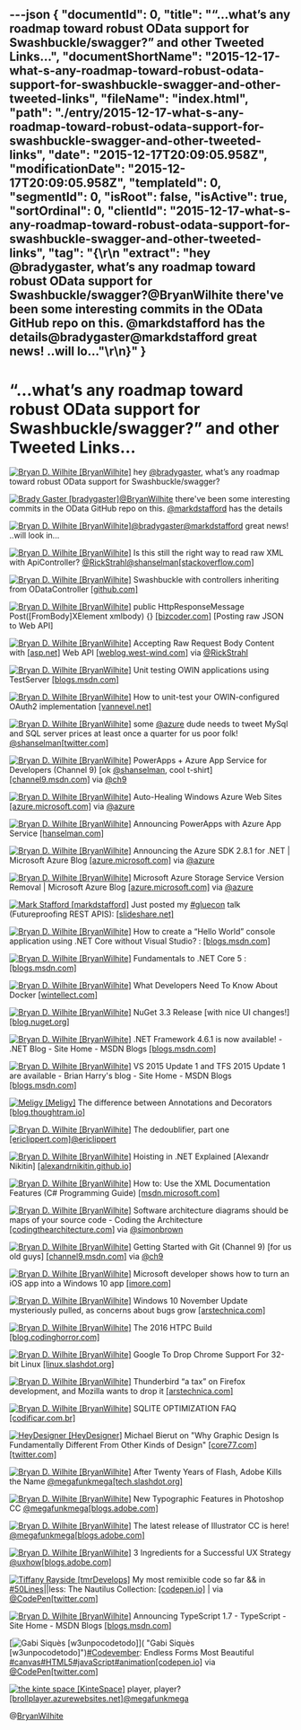 ---json
{
  "documentId": 0,
  "title": "“…what’s any roadmap toward robust OData support for Swashbuckle/swagger?” and other Tweeted Links…",
  "documentShortName": "2015-12-17-what-s-any-roadmap-toward-robust-odata-support-for-swashbuckle-swagger-and-other-tweeted-links",
  "fileName": "index.html",
  "path": "./entry/2015-12-17-what-s-any-roadmap-toward-robust-odata-support-for-swashbuckle-swagger-and-other-tweeted-links",
  "date": "2015-12-17T20:09:05.958Z",
  "modificationDate": "2015-12-17T20:09:05.958Z",
  "templateId": 0,
  "segmentId": 0,
  "isRoot": false,
  "isActive": true,
  "sortOrdinal": 0,
  "clientId": "2015-12-17-what-s-any-roadmap-toward-robust-odata-support-for-swashbuckle-swagger-and-other-tweeted-links",
  "tag": "{\r\n  \"extract\": \"hey @bradygaster, what’s any roadmap toward robust OData support for Swashbuckle/swagger?@BryanWilhite there've been some interesting commits in the OData GitHub repo on this. @markdstafford has the details@bradygaster@markdstafford great news! ..will lo...\"\r\n}"
}
---

# “…what’s any roadmap toward robust OData support for Swashbuckle/swagger?” and other Tweeted Links…

[<img alt="Bryan D. Wilhite [BryanWilhite]" src="https://songhay.blob.core.windows.net/shared-social-twitter/BryanWilhite.jpeg">](http://t.co/UNdqV0Z1zz "Bryan D. Wilhite [BryanWilhite]") hey [@bradygaster](http://twitter.com/bradygaster), what’s any roadmap toward robust OData support for Swashbuckle/swagger?

[<img alt="Brady Gaster [bradygaster]" src="https://songhay.blob.core.windows.net/shared-social-twitter/bradygaster.jpeg">](http://t.co/AilPSzviyj "Brady Gaster [bradygaster]")[@BryanWilhite](http://twitter.com/BryanWilhite) there've been some interesting commits in the OData GitHub repo on this. [@markdstafford](http://twitter.com/markdstafford) has the details

[<img alt="Bryan D. Wilhite [BryanWilhite]" src="https://songhay.blob.core.windows.net/shared-social-twitter/BryanWilhite.jpeg">](http://t.co/UNdqV0Z1zz "Bryan D. Wilhite [BryanWilhite]")[@bradygaster](http://twitter.com/bradygaster)[@markdstafford](http://twitter.com/markdstafford) great news! ..will look in...

[<img alt="Bryan D. Wilhite [BryanWilhite]" src="https://songhay.blob.core.windows.net/shared-social-twitter/BryanWilhite.jpeg">](http://t.co/UNdqV0Z1zz "Bryan D. Wilhite [BryanWilhite]") Is this still the right way to read raw XML with ApiController? [@RickStrahl](http://twitter.com/RickStrahl)[@shanselman](http://twitter.com/shanselman)[[stackoverflow.com]](http://stackoverflow.com/questions/34010328/is-this-still-the-right-way-to-read-raw-xml-with-apicontroller?stw=2)

[<img alt="Bryan D. Wilhite [BryanWilhite]" src="https://songhay.blob.core.windows.net/shared-social-twitter/BryanWilhite.jpeg">](http://t.co/UNdqV0Z1zz "Bryan D. Wilhite [BryanWilhite]") Swashbuckle with controllers inheriting from ODataController [[github.com]](https://github.com/domaindrivendev/Swashbuckle/issues/149)

[<img alt="Bryan D. Wilhite [BryanWilhite]" src="https://songhay.blob.core.windows.net/shared-social-twitter/BryanWilhite.jpeg">](http://t.co/UNdqV0Z1zz "Bryan D. Wilhite [BryanWilhite]") public HttpResponseMessage Post([FromBody]XElement xmlbody) {} [[bizcoder.com]](http://bizcoder.com/posting-raw-json-to-web-api) [Posting raw JSON to Web API]

[<img alt="Bryan D. Wilhite [BryanWilhite]" src="https://songhay.blob.core.windows.net/shared-social-twitter/BryanWilhite.jpeg">](http://t.co/UNdqV0Z1zz "Bryan D. Wilhite [BryanWilhite]") Accepting Raw Request Body Content with [[asp.net]](http://www.asp.net/) Web API [[weblog.west-wind.com]](http://weblog.west-wind.com/posts/2013/Dec/13/Accepting-Raw-Request-Body-Content-with-ASPNET-Web-API) via [@RickStrahl](http://twitter.com/RickStrahl)

[<img alt="Bryan D. Wilhite [BryanWilhite]" src="https://songhay.blob.core.windows.net/shared-social-twitter/BryanWilhite.jpeg">](http://t.co/UNdqV0Z1zz "Bryan D. Wilhite [BryanWilhite]") Unit testing OWIN applications using TestServer [[blogs.msdn.com]](http://blogs.msdn.com/b/webdev/archive/2013/11/26/unit-testing-owin-applications-using-testserver.aspx)

[<img alt="Bryan D. Wilhite [BryanWilhite]" src="https://songhay.blob.core.windows.net/shared-social-twitter/BryanWilhite.jpeg">](http://t.co/UNdqV0Z1zz "Bryan D. Wilhite [BryanWilhite]") How to unit-test your OWIN-configured OAuth2 implementation [[vannevel.net]](http://www.vannevel.net/2015/03/21/how-to-unit-test-your-owin-configured-oauth2-implementation/)

[<img alt="Bryan D. Wilhite [BryanWilhite]" src="https://songhay.blob.core.windows.net/shared-social-twitter/BryanWilhite.jpeg">](http://t.co/UNdqV0Z1zz "Bryan D. Wilhite [BryanWilhite]") some [@azure](http://twitter.com/azure) dude needs to tweet MySql and SQL server prices at least once a quarter for us poor folk! [@shanselman](http://twitter.com/shanselman)[[twitter.com]](https://twitter.com/BryanWilhite/status/672129036231970817/photo/1)

[<img alt="Bryan D. Wilhite [BryanWilhite]" src="https://songhay.blob.core.windows.net/shared-social-twitter/BryanWilhite.jpeg">](http://t.co/UNdqV0Z1zz "Bryan D. Wilhite [BryanWilhite]") PowerApps + Azure App Service for Developers (Channel 9) [ok [@shanselman](http://twitter.com/shanselman), cool t-shirt] [[channel9.msdn.com]](https://channel9.msdn.com/Events/Microsoft-Azure/PowerApps/PowerApps-and-Azure-App-Service-for-Developers) via [@ch9](http://twitter.com/ch9)

[<img alt="Bryan D. Wilhite [BryanWilhite]" src="https://songhay.blob.core.windows.net/shared-social-twitter/BryanWilhite.jpeg">](http://t.co/UNdqV0Z1zz "Bryan D. Wilhite [BryanWilhite]") Auto-Healing Windows Azure Web Sites [[azure.microsoft.com]](https://azure.microsoft.com/en-us/blog/auto-healing-windows-azure-web-sites/) via [@azure](http://twitter.com/azure)

[<img alt="Bryan D. Wilhite [BryanWilhite]" src="https://songhay.blob.core.windows.net/shared-social-twitter/BryanWilhite.jpeg">](http://t.co/UNdqV0Z1zz "Bryan D. Wilhite [BryanWilhite]") Announcing PowerApps with Azure App Service [[hanselman.com]](http://www.hanselman.com/blog/AnnouncingPowerAppsWithAzureAppService.aspx)

[<img alt="Bryan D. Wilhite [BryanWilhite]" src="https://songhay.blob.core.windows.net/shared-social-twitter/BryanWilhite.jpeg">](http://t.co/UNdqV0Z1zz "Bryan D. Wilhite [BryanWilhite]") Announcing the Azure SDK 2.8.1 for .NET | Microsoft Azure Blog [[azure.microsoft.com]](https://azure.microsoft.com/en-us/blog/announcing-azure-sdk-2-8-1-for-net/) via [@azure](http://twitter.com/azure)

[<img alt="Bryan D. Wilhite [BryanWilhite]" src="https://songhay.blob.core.windows.net/shared-social-twitter/BryanWilhite.jpeg">](http://t.co/UNdqV0Z1zz "Bryan D. Wilhite [BryanWilhite]") Microsoft Azure Storage Service Version Removal | Microsoft Azure Blog [[azure.microsoft.com]](https://azure.microsoft.com/en-us/blog/microsoft-azure-storage-service-version-removal/) via [@azure](http://twitter.com/azure)

[<img alt="Mark Stafford [markdstafford]" src="https://songhay.blob.core.windows.net/shared-social-twitter/markdstafford.jpg">](http://t.co/gw4EbtqRpS "Mark Stafford [markdstafford]") Just posted my [#gluecon](http://search.twitter.com/search?q=%23gluecon) talk (Futureproofing REST APIS): [[slideshare.net]](http://www.slideshare.net/markdstafford/futureproofing-rest-apis)

[<img alt="Bryan D. Wilhite [BryanWilhite]" src="https://songhay.blob.core.windows.net/shared-social-twitter/BryanWilhite.jpeg">](http://t.co/UNdqV0Z1zz "Bryan D. Wilhite [BryanWilhite]") How to create a “Hello World” console application using .NET Core without Visual Studio? : [[blogs.msdn.com]](http://blogs.msdn.com/b/manjug/archive/2015/11/28/how-to-create-a-hello-world-console-application-using-net-core-without-visual-studio.aspx)

[<img alt="Bryan D. Wilhite [BryanWilhite]" src="https://songhay.blob.core.windows.net/shared-social-twitter/BryanWilhite.jpeg">](http://t.co/UNdqV0Z1zz "Bryan D. Wilhite [BryanWilhite]") Fundamentals to .NET Core 5 : [[blogs.msdn.com]](http://blogs.msdn.com/b/manjug/archive/2015/11/28/fundamentals-to-net-core-5.aspx)

[<img alt="Bryan D. Wilhite [BryanWilhite]" src="https://songhay.blob.core.windows.net/shared-social-twitter/BryanWilhite.jpeg">](http://t.co/UNdqV0Z1zz "Bryan D. Wilhite [BryanWilhite]") What Developers Need To Know About Docker [[wintellect.com]](http://www.wintellect.com/devcenter/paulballard/what-developers-need-to-know-about-docker)

[<img alt="Bryan D. Wilhite [BryanWilhite]" src="https://songhay.blob.core.windows.net/shared-social-twitter/BryanWilhite.jpeg">](http://t.co/UNdqV0Z1zz "Bryan D. Wilhite [BryanWilhite]") NuGet 3.3 Release [with nice UI changes!] [[blog.nuget.org]](http://blog.nuget.org/20151118/nuget-3.3.html)

[<img alt="Bryan D. Wilhite [BryanWilhite]" src="https://songhay.blob.core.windows.net/shared-social-twitter/BryanWilhite.jpeg">](http://t.co/UNdqV0Z1zz "Bryan D. Wilhite [BryanWilhite]") .NET Framework 4.6.1 is now available! - .NET Blog - Site Home - MSDN Blogs [[blogs.msdn.com]](http://blogs.msdn.com/b/dotnet/archive/2015/11/30/net-framework-4-6-1-is-now-available.aspx)

[<img alt="Bryan D. Wilhite [BryanWilhite]" src="https://songhay.blob.core.windows.net/shared-social-twitter/BryanWilhite.jpeg">](http://t.co/UNdqV0Z1zz "Bryan D. Wilhite [BryanWilhite]") VS 2015 Update 1 and TFS 2015 Update 1 are available - Brian Harry's blog - Site Home - MSDN Blogs [[blogs.msdn.com]](http://blogs.msdn.com/b/bharry/archive/2015/11/30/vs-2015-update-1-and-tfs-2015-update-1-are-available.aspx)

[<img alt="Meligy [Meligy]" src="https://songhay.blob.core.windows.net/shared-social-twitter/Meligy.jpeg">](https://t.co/AYE76iAENj "Meligy [Meligy]") The difference between Annotations and Decorators [[blog.thoughtram.io]](http://blog.thoughtram.io/angular/2015/05/03/the-difference-between-annotations-and-decorators.html)

[<img alt="Bryan D. Wilhite [BryanWilhite]" src="https://songhay.blob.core.windows.net/shared-social-twitter/BryanWilhite.jpeg">](http://t.co/UNdqV0Z1zz "Bryan D. Wilhite [BryanWilhite]") The dedoublifier, part one [[ericlippert.com]](http://ericlippert.com/2015/11/30/the-dedoublifier-part-one/)[@ericlippert](http://twitter.com/ericlippert)

[<img alt="Bryan D. Wilhite [BryanWilhite]" src="https://songhay.blob.core.windows.net/shared-social-twitter/BryanWilhite.jpeg">](http://t.co/UNdqV0Z1zz "Bryan D. Wilhite [BryanWilhite]") Hoisting in .NET Explained [Alexandr Nikitin] [[alexandrnikitin.github.io]](https://alexandrnikitin.github.io/blog/hoisting-in-net-explained/)

[<img alt="Bryan D. Wilhite [BryanWilhite]" src="https://songhay.blob.core.windows.net/shared-social-twitter/BryanWilhite.jpeg">](http://t.co/UNdqV0Z1zz "Bryan D. Wilhite [BryanWilhite]") How to: Use the XML Documentation Features (C# Programming Guide) [[msdn.microsoft.com]](https://msdn.microsoft.com/en-us/library/z04awywx.aspx)

[<img alt="Bryan D. Wilhite [BryanWilhite]" src="https://songhay.blob.core.windows.net/shared-social-twitter/BryanWilhite.jpeg">](http://t.co/UNdqV0Z1zz "Bryan D. Wilhite [BryanWilhite]") Software architecture diagrams should be maps of your source code - Coding the Architecture [[codingthearchitecture.com]](http://www.codingthearchitecture.com/2015/11/25/software_architecture_diagrams_should_be_maps_of_your_source_code.html) via [@simonbrown](http://twitter.com/simonbrown)

[<img alt="Bryan D. Wilhite [BryanWilhite]" src="https://songhay.blob.core.windows.net/shared-social-twitter/BryanWilhite.jpeg">](http://t.co/UNdqV0Z1zz "Bryan D. Wilhite [BryanWilhite]") Getting Started with Git (Channel 9) [for us old guys] [[channel9.msdn.com]](https://channel9.msdn.com/Shows/Visual-Studio-Toolbox/Getting-Started-with-Git) via [@ch9](http://twitter.com/ch9)

[<img alt="Bryan D. Wilhite [BryanWilhite]" src="https://songhay.blob.core.windows.net/shared-social-twitter/BryanWilhite.jpeg">](http://t.co/UNdqV0Z1zz "Bryan D. Wilhite [BryanWilhite]") Microsoft developer shows how to turn an iOS app into a Windows 10 app [[imore.com]](http://www.imore.com/microsoft-developer-shows-how-turn-ios-app-windows-10-app)

[<img alt="Bryan D. Wilhite [BryanWilhite]" src="https://songhay.blob.core.windows.net/shared-social-twitter/BryanWilhite.jpeg">](http://t.co/UNdqV0Z1zz "Bryan D. Wilhite [BryanWilhite]") Windows 10 November Update mysteriously pulled, as concerns about bugs grow [[arstechnica.com]](http://arstechnica.com/information-technology/2015/11/windows-10-november-update-mysteriously-pulled-as-concerns-about-bugs-grow/)

[<img alt="Bryan D. Wilhite [BryanWilhite]" src="https://songhay.blob.core.windows.net/shared-social-twitter/BryanWilhite.jpeg">](http://t.co/UNdqV0Z1zz "Bryan D. Wilhite [BryanWilhite]") The 2016 HTPC Build [[blog.codinghorror.com]](http://blog.codinghorror.com/the-2016-htpc-build/)

[<img alt="Bryan D. Wilhite [BryanWilhite]" src="https://songhay.blob.core.windows.net/shared-social-twitter/BryanWilhite.jpeg">](http://t.co/UNdqV0Z1zz "Bryan D. Wilhite [BryanWilhite]") Google To Drop Chrome Support For 32-bit Linux [[linux.slashdot.org]](http://linux.slashdot.org/story/15/12/01/1524259/google-to-drop-chrome-support-for-32-bit-linux?utm_source=feedly1.0mainlinkanon&utm_medium=feed)

[<img alt="Bryan D. Wilhite [BryanWilhite]" src="https://songhay.blob.core.windows.net/shared-social-twitter/BryanWilhite.jpeg">](http://t.co/UNdqV0Z1zz "Bryan D. Wilhite [BryanWilhite]") Thunderbird “a tax” on Firefox development, and Mozilla wants to drop it [[arstechnica.com]](http://arstechnica.com/information-technology/2015/12/thunderbird-a-tax-on-firefox-development-and-mozilla-wants-to-drop-it/)

[<img alt="Bryan D. Wilhite [BryanWilhite]" src="https://songhay.blob.core.windows.net/shared-social-twitter/BryanWilhite.jpeg">](http://t.co/UNdqV0Z1zz "Bryan D. Wilhite [BryanWilhite]") SQLITE OPTIMIZATION FAQ [[codificar.com.br]](http://www.codificar.com.br/blog/sqlite-optimization-faq/)

[<img alt="HeyDesigner [HeyDesigner]" src="https://songhay.blob.core.windows.net/shared-social-twitter/HeyDesigner.png">](http://t.co/rjy6TjSlLM "HeyDesigner [HeyDesigner]") Michael Bierut on "Why Graphic Design Is Fundamentally Different From Other Kinds of Design" [[core77.com]](http://www.core77.com/posts/42971/Core77-Questionnaire-Michael-Bierut)[[twitter.com]](https://twitter.com/HeyDesigner/status/675004479570333696/photo/1)

[<img alt="Bryan D. Wilhite [BryanWilhite]" src="https://songhay.blob.core.windows.net/shared-social-twitter/BryanWilhite.jpeg">](http://t.co/UNdqV0Z1zz "Bryan D. Wilhite [BryanWilhite]") After Twenty Years of Flash, Adobe Kills the Name [@megafunkmega](http://twitter.com/megafunkmega)[[tech.slashdot.org]](http://tech.slashdot.org/story/15/12/01/149223/after-twenty-years-of-flash-adobe-kills-the-name?utm_source=feedly1.0mainlinkanon&utm_medium=feed)

[<img alt="Bryan D. Wilhite [BryanWilhite]" src="https://songhay.blob.core.windows.net/shared-social-twitter/BryanWilhite.jpeg">](http://t.co/UNdqV0Z1zz "Bryan D. Wilhite [BryanWilhite]") New Typographic Features in Photoshop CC [@megafunkmega](http://twitter.com/megafunkmega)[[blogs.adobe.com]](http://blogs.adobe.com/jkost/2015/11/new-typographic-features-in-photoshop-cc.html)

[<img alt="Bryan D. Wilhite [BryanWilhite]" src="https://songhay.blob.core.windows.net/shared-social-twitter/BryanWilhite.jpeg">](http://t.co/UNdqV0Z1zz "Bryan D. Wilhite [BryanWilhite]") The latest release of Illustrator CC is here! [@megafunkmega](http://twitter.com/megafunkmega)[[blogs.adobe.com]](http://blogs.adobe.com/adobeillustrator/2015/11/the-latest-release-of-illustrator-cc-is-here.html)

[<img alt="Bryan D. Wilhite [BryanWilhite]" src="https://songhay.blob.core.windows.net/shared-social-twitter/BryanWilhite.jpeg">](http://t.co/UNdqV0Z1zz "Bryan D. Wilhite [BryanWilhite]") 3 Ingredients for a Successful UX Strategy [@uxhow](http://twitter.com/uxhow)[[blogs.adobe.com]](http://blogs.adobe.com/creativecloud/3-ingredients-for-a-successful-ux-strategy/)

[<img alt="Tiffany Rayside [tmrDevelops]" src="https://songhay.blob.core.windows.net/shared-social-twitter/tmrDevelops.jpg">](http://t.co/Z0L3ntmUei "Tiffany Rayside [tmrDevelops]") My most remixible code so far && in [#50Lines](http://search.twitter.com/search?q=%2350Lines)||less: The Nautilus Collection: [[codepen.io]](http://codepen.io/collection/DwaYBy/) | via [@CodePen](http://twitter.com/CodePen)[[twitter.com]](https://twitter.com/tmrDevelops/status/669586887762407424/photo/1)

[<img alt="Bryan D. Wilhite [BryanWilhite]" src="https://songhay.blob.core.windows.net/shared-social-twitter/BryanWilhite.jpeg">](http://t.co/UNdqV0Z1zz "Bryan D. Wilhite [BryanWilhite]") Announcing TypeScript 1.7 - TypeScript - Site Home - MSDN Blogs [[blogs.msdn.com]](http://blogs.msdn.com/b/typescript/archive/2015/11/30/announcing-typescript-1-7.aspx)

[<img alt="Gabi Siquès [w3unpocodetodo]" src="https://songhay.blob.core.windows.net/shared-social-twitter/w3unpocodetodo.jpg">]( "Gabi Siquès [w3unpocodetodo]")[#Codevember](http://search.twitter.com/search?q=%23Codevember): Endless Forms Most Beautiful [#canvas](http://search.twitter.com/search?q=%23canvas)[#HTML5](http://search.twitter.com/search?q=%23HTML5)[#javaScript](http://search.twitter.com/search?q=%23javaScript)[#animation](http://search.twitter.com/search?q=%23animation)[[codepen.io]](http://codepen.io/enxaneta/pen/meYEzO) via [@CodePen](http://twitter.com/CodePen)[[twitter.com]](https://twitter.com/w3unpocodetodo/status/668892964387692544/photo/1)

[<img alt="the kinte space [KinteSpace]" src="https://songhay.blob.core.windows.net/shared-social-twitter/KinteSpace.png">](http://t.co/s5roAXuR0y "the kinte space [KinteSpace]") player, player? [[brollplayer.azurewebsites.net]](http://brollplayer.azurewebsites.net/)[@megafunkmega](http://twitter.com/megafunkmega)

@[BryanWilhite](https://twitter.com/BryanWilhite)
